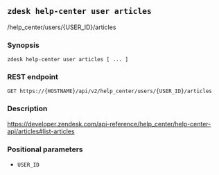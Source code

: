 ## `zdesk help-center user articles`

/help_center/users/{USER_ID}/articles

### Synopsis

    zdesk help-center user articles [ ... ]

### REST endpoint

    GET https://{HOSTNAME}/api/v2/help_center/users/{USER_ID}/articles

### Description

https://developer.zendesk.com/api-reference/help_center/help-center-api/articles#list-articles

### Positional parameters

* `USER_ID`

